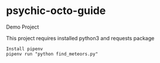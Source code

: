 # psychic-octo-guide
Demo Project


This project requires installed python3 and requests package

```
Install pipenv
pipenv run "python find_meteors.py"

```
